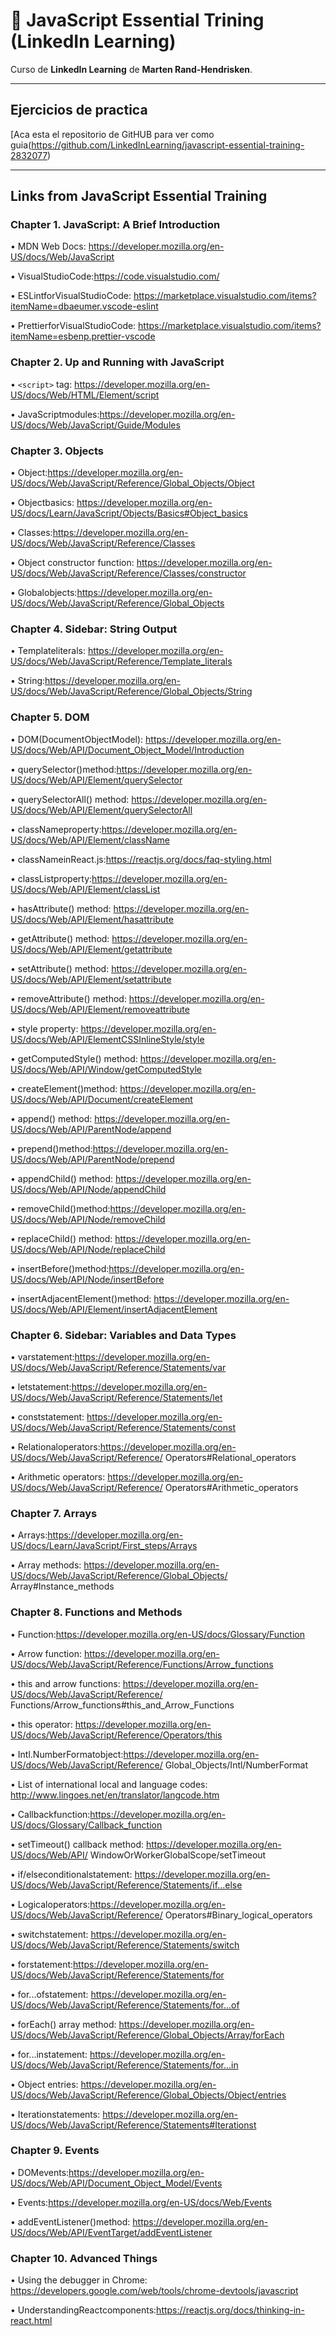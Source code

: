 # :book: JavaScript Essential Trining (LinkedIn Learning)

Curso de **LinkedIn Learning** de **Marten Rand-Hendrisken**.

---

## Ejercicios de practica

[Aca esta el repositorio de GitHUB para ver como guia(https://github.com/LinkedInLearning/javascript-essential-training-2832077)

---

## Links from JavaScript Essential Training


### Chapter 1. JavaScript: A Brief Introduction

• MDN Web Docs: https://developer.mozilla.org/en-US/docs/Web/JavaScript

• VisualStudioCode:https://code.visualstudio.com/

• ESLintforVisualStudioCode:
https://marketplace.visualstudio.com/items?itemName=dbaeumer.vscode-eslint

• PrettierforVisualStudioCode:
https://marketplace.visualstudio.com/items?itemName=esbenp.prettier-vscode


### Chapter 2. Up and Running with JavaScript

• ```<script>``` tag: https://developer.mozilla.org/en-US/docs/Web/HTML/Element/script

• JavaScriptmodules:https://developer.mozilla.org/en-US/docs/Web/JavaScript/Guide/Modules

### Chapter 3. Objects

• Object:https://developer.mozilla.org/en-US/docs/Web/JavaScript/Reference/Global_Objects/Object

• Objectbasics:
https://developer.mozilla.org/en-US/docs/Learn/JavaScript/Objects/Basics#Object_basics

• Classes:https://developer.mozilla.org/en-US/docs/Web/JavaScript/Reference/Classes

• Object constructor function:
https://developer.mozilla.org/en-US/docs/Web/JavaScript/Reference/Classes/constructor

• Globalobjects:https://developer.mozilla.org/en-US/docs/Web/JavaScript/Reference/Global_Objects

### Chapter 4. Sidebar: String Output

• Templateliterals:
https://developer.mozilla.org/en-US/docs/Web/JavaScript/Reference/Template_literals

• String:https://developer.mozilla.org/en-US/docs/Web/JavaScript/Reference/Global_Objects/String

### Chapter 5. DOM

• DOM(DocumentObjectModel):
https://developer.mozilla.org/en-US/docs/Web/API/Document_Object_Model/Introduction

• querySelector()method:https://developer.mozilla.org/en-US/docs/Web/API/Element/querySelector

• querySelectorAll() method:
https://developer.mozilla.org/en-US/docs/Web/API/Element/querySelectorAll

• classNameproperty:https://developer.mozilla.org/en-US/docs/Web/API/Element/className

• classNameinReact.js:https://reactjs.org/docs/faq-styling.html

• classListproperty:https://developer.mozilla.org/en-US/docs/Web/API/Element/classList

• hasAttribute() method: https://developer.mozilla.org/en-US/docs/Web/API/Element/hasattribute

• getAttribute() method: https://developer.mozilla.org/en-US/docs/Web/API/Element/getattribute

• setAttribute() method: https://developer.mozilla.org/en-US/docs/Web/API/Element/setattribute

• removeAttribute() method:
https://developer.mozilla.org/en-US/docs/Web/API/Element/removeattribute

• style property: https://developer.mozilla.org/en-US/docs/Web/API/ElementCSSInlineStyle/style

• getComputedStyle() method:
https://developer.mozilla.org/en-US/docs/Web/API/Window/getComputedStyle

• createElement()method:
https://developer.mozilla.org/en-US/docs/Web/API/Document/createElement

• append() method: https://developer.mozilla.org/en-US/docs/Web/API/ParentNode/append

• prepend()method:https://developer.mozilla.org/en-US/docs/Web/API/ParentNode/prepend

• appendChild() method: https://developer.mozilla.org/en-US/docs/Web/API/Node/appendChild

• removeChild()method:https://developer.mozilla.org/en-US/docs/Web/API/Node/removeChild

• replaceChild() method: https://developer.mozilla.org/en-US/docs/Web/API/Node/replaceChild

• insertBefore()method:https://developer.mozilla.org/en-US/docs/Web/API/Node/insertBefore

• insertAdjacentElement()method:
https://developer.mozilla.org/en-US/docs/Web/API/Element/insertAdjacentElement
                       

### Chapter 6. Sidebar: Variables and Data Types

• varstatement:https://developer.mozilla.org/en-US/docs/Web/JavaScript/Reference/Statements/var

• letstatement:https://developer.mozilla.org/en-US/docs/Web/JavaScript/Reference/Statements/let

• conststatement:
https://developer.mozilla.org/en-US/docs/Web/JavaScript/Reference/Statements/const

• Relationaloperators:https://developer.mozilla.org/en-US/docs/Web/JavaScript/Reference/ Operators#Relational_operators

• Arithmetic operators: https://developer.mozilla.org/en-US/docs/Web/JavaScript/Reference/ Operators#Arithmetic_operators

### Chapter 7. Arrays

• Arrays:https://developer.mozilla.org/en-US/docs/Learn/JavaScript/First_steps/Arrays

• Array methods: https://developer.mozilla.org/en-US/docs/Web/JavaScript/Reference/Global_Objects/
Array#Instance_methods

### Chapter 8. Functions and Methods

• Function:https://developer.mozilla.org/en-US/docs/Glossary/Function

• Arrow function:
https://developer.mozilla.org/en-US/docs/Web/JavaScript/Reference/Functions/Arrow_functions

• this and arrow functions: https://developer.mozilla.org/en-US/docs/Web/JavaScript/Reference/ Functions/Arrow_functions#this_and_Arrow_Functions

• this operator: https://developer.mozilla.org/en-US/docs/Web/JavaScript/Reference/Operators/this

• Intl.NumberFormatobject:https://developer.mozilla.org/en-US/docs/Web/JavaScript/Reference/
Global_Objects/Intl/NumberFormat

• List of international local and language codes: http://www.lingoes.net/en/translator/langcode.htm

• Callbackfunction:https://developer.mozilla.org/en-US/docs/Glossary/Callback_function

• setTimeout() callback method: https://developer.mozilla.org/en-US/docs/Web/API/ WindowOrWorkerGlobalScope/setTimeout

• if/elseconditionalstatement:
https://developer.mozilla.org/en-US/docs/Web/JavaScript/Reference/Statements/if...else

• Logicaloperators:https://developer.mozilla.org/en-US/docs/Web/JavaScript/Reference/ Operators#Binary_logical_operators

• switchstatement:
https://developer.mozilla.org/en-US/docs/Web/JavaScript/Reference/Statements/switch

• forstatement:https://developer.mozilla.org/en-US/docs/Web/JavaScript/Reference/Statements/for

• for...ofstatement:
https://developer.mozilla.org/en-US/docs/Web/JavaScript/Reference/Statements/for...of

• forEach() array method:
https://developer.mozilla.org/en-US/docs/Web/JavaScript/Reference/Global_Objects/Array/forEach

• for...instatement:
https://developer.mozilla.org/en-US/docs/Web/JavaScript/Reference/Statements/for...in

• Object entries:
https://developer.mozilla.org/en-US/docs/Web/JavaScript/Reference/Global_Objects/Object/entries

• Iterationstatements:
https://developer.mozilla.org/en-US/docs/Web/JavaScript/Reference/Statements#Iterationst

### Chapter 9. Events

• DOMevents:https://developer.mozilla.org/en-US/docs/Web/API/Document_Object_Model/Events

• Events:https://developer.mozilla.org/en-US/docs/Web/Events

• addEventListener()method:
https://developer.mozilla.org/en-US/docs/Web/API/EventTarget/addEventListener

### Chapter 10. Advanced Things

• Using the debugger in Chrome: https://developers.google.com/web/tools/chrome-devtools/javascript 

• UnderstandingReactcomponents:https://reactjs.org/docs/thinking-in-react.html
               
